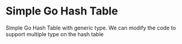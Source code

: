 # Simple Go Hash Table

Simple Go Hash Table with generic type. We can modify the code to support multiple type on the hash table